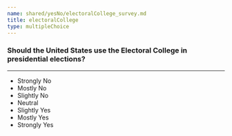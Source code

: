 ```yaml
---
name: shared/yesNo/electoralCollege_survey.md
title: electoralCollege
type: multipleChoice
---
```


### Should the United States use the Electoral College in presidential elections?

---

- Strongly No
- Mostly No
- Slightly No
- Neutral
- Slightly Yes
- Mostly Yes
- Strongly Yes

